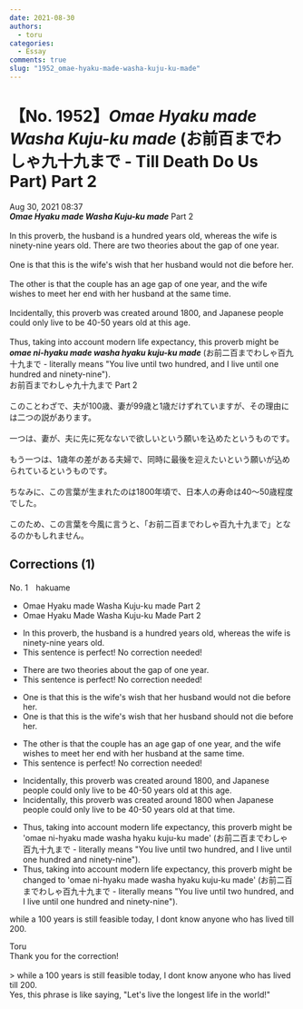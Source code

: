 ```yaml
---
date: 2021-08-30
authors:
  - toru
categories:
  - Essay
comments: true
slug: "1952_omae-hyaku-made-washa-kuju-ku-made"
---
```


# 【No. 1952】<strong><em>Omae Hyaku made Washa Kuju-ku made</strong></em> (お前百までわしゃ九十九まで - Till Death Do Us Part) Part 2
<div class="date">Aug 30, 2021 08:37</div>
<div id="post"><div id="body_show_ori">
<strong><em>Omae Hyaku made Washa Kuju-ku made</strong></em> Part 2<br/><br/>In this proverb, the husband is a hundred years old, whereas the wife is ninety-nine years old. There are two theories about the gap of one year.<br/><br/>One is that this is the wife's wish that her husband would not die before her.<br/><br/>The other is that the couple has an age gap of one year, and the wife wishes to meet her end with her husband at the same time.<br/><br/>Incidentally, this proverb was created around 1800, and Japanese people could only live to be 40-50 years old at this age.<br/><br/>Thus, taking into account modern life expectancy, this proverb might be <strong><em>omae ni-hyaku made washa hyaku kuju-ku made</em></strong> (お前二百までわしゃ百九十九まで - literally means "You live until two hundred, and I live until one hundred and ninety-nine").
</div></div>

<!-- more -->

<div id="post_ja"><div id="body_show_mo">
お前百までわしゃ九十九まで Part 2<br/><br/>このことわざで、夫が100歳、妻が99歳と1歳だけずれていますが、その理由には二つの説があります。<br/><br/>一つは、妻が、夫に先に死なないで欲しいという願いを込めたというものです。<br/><br/>もう一つは、1歳年の差がある夫婦で、同時に最後を迎えたいという願いが込められているというものです。<br/><br/>ちなみに、この言葉が生まれたのは1800年頃で、日本人の寿命は40～50歳程度でした。<br/><br/>このため、この言葉を今風に言うと、「お前二百までわしゃ百九十九まで」となるのかもしれません。
</div></div>

## Corrections (1)
<div id="block"><div class="first_name"> No. 1　<span class="just_name">hakuame</span></div><div id="block2">
<ul class="correction_field">
<li class="incorrect">Omae Hyaku made Washa Kuju-ku made Part 2</li>
<li class="corrected correct">
Omae Hyaku <span class="f_blue">M</span>ade Washa Kuju-ku <span class="f_blue">M</span>ade Part 2
</li>
</ul>
<ul class="correction_field">
<li class="incorrect">In this proverb, the husband is a hundred years old, whereas the wife is ninety-nine years old.</li>
<li class="corrected perfect">This sentence is perfect! No correction needed!</li>
</ul>
<ul class="correction_field">
<li class="incorrect">There are two theories about the gap of one year.</li>
<li class="corrected perfect">This sentence is perfect! No correction needed!</li>
</ul>
<ul class="correction_field">
<li class="incorrect">One is that this is the wife's wish that her husband would not die before her.</li>
<li class="corrected correct">
One is that this is the wife's wish that her husband <span class="f_blue">sh</span>ould not die before her.
</li>
</ul>
<ul class="correction_field">
<li class="incorrect">The other is that the couple has an age gap of one year, and the wife wishes to meet her end with her husband at the same time.</li>
<li class="corrected perfect">This sentence is perfect! No correction needed!</li>
</ul>
<ul class="correction_field">
<li class="incorrect">Incidentally, this proverb was created around 1800, and Japanese people could only live to be 40-50 years old at this age.</li>
<li class="corrected correct">
Incidentally, this proverb was created around 1800 <span class="f_blue">when</span> Japanese people could only live to be 40-50 years old at <span class="f_blue">that</span> <span class="f_blue">time</span>.
</li>
</ul>
<ul class="correction_field">
<li class="incorrect">Thus, taking into account modern life expectancy, this proverb might be 'omae ni-hyaku made washa hyaku kuju-ku made' (お前二百までわしゃ百九十九まで - literally means "You live until two hundred, and I live until one hundred and ninety-nine").</li>
<li class="corrected correct">
Thus, taking into account modern life expectancy, this proverb might be <span class="f_blue">changed to </span>'omae ni-hyaku made washa hyaku kuju-ku made' (お前二百までわしゃ百九十九まで - literally means "You live until two hundred, and I live until one hundred and ninety-nine").
</li>
</ul>
<p class="comment_small">
 while a 100 years is still feasible today, I dont know anyone who has lived till 200.
</p>

</div><div class="name"><span class="just_name">Toru</span><br>
Thank you for the correction!<br/><br/>&gt; while a 100 years is still feasible today, I dont know anyone who has lived till 200.<br/>Yes, this phrase is like saying, "Let's live the longest life in the world!"
</div>
</div>

